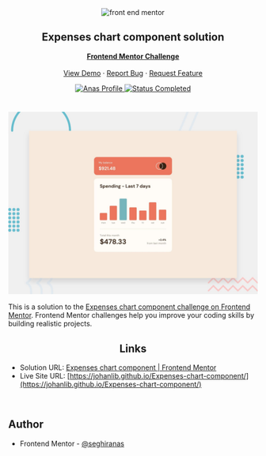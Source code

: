 <div id="top"></div>

<div align="center">

  <img src="https://www.frontendmentor.io/static/images/logo-mobile.svg" alt="front end mentor" width="80">

  <h2 align="center">Expenses chart component solution</h2>
  <p align="center">
  <!-- a modifier -->
    <a href="https://www.frontendmentor.io/challenges/Expenses-chart-component-koxpeBUmI"><strong>Frontend Mentor Challenge</strong></a>
    <br />
    <br />
    <a href="https://johanlib.github.io/Expenses-chart-component/">View Demo</a>
    ·
    <a href="https://github.com/johanLib/Expenses-chart-component/issues" target="_blank">Report Bug</a>
    ·
    <a href="https://github.com/johanLib/Expenses-chart-component/issues" target="_blank">Request Feature</a>
  </p>
</div>

<!-- Bagdes -->
<div align="center">
  <!-- Profile -->
  <a href="https://www.frontendmentor.io/profile/seghiranas">
    <img src="https://img.shields.io/badge/Profile-Seghir%20Anas-07043B?style=for-the-badge&logo=frontendmentor" alt="Anas Profile">
  </a>
  <!-- Status -->
  <a href="#">
    <img src="https://img.shields.io/badge/Status-Completed-brightgreen?style=for-the-badge" alt="Status Completed">
  </a>

</div>

#

<div align="center">

![](./design/desktop-preview.jpg)

</div>

This is a solution to the [Expenses chart component challenge on Frontend Mentor](https://www.frontendmentor.io/challenges/Expenses-chart-component-koxpeBUmI). Frontend Mentor challenges help you improve your coding skills by building realistic projects.

<h2 align="center">Links</h2>

- Solution URL: [Expenses chart component | Frontend Mentor](https://www.frontendmentor.io/solutions/Expenses-chart-component-solution-5JPlrVzzgi)
- Live Site URL: [https://johanlib.github.io/Expenses-chart-component/](https://johanlib.github.io/Expenses-chart-component/)

<br>

## Author

- Frontend Mentor - [@seghiranas](https://www.frontendmentor.io/profile/seghiranas)

